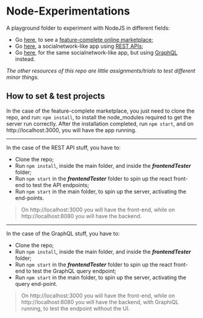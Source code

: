 # Node-Experimentations
A playground folder to experiment with NodeJS in different fields:
- Go [here](https://github.com/RiccardoTonioloDev/Node-Experimentations/tree/main/Node-first-server), to see a <u>feature-complete online marketplace</u>;
- Go [here](https://github.com/RiccardoTonioloDev/Node-Experimentations/tree/main/Node-first-RESTAPI), a socialnetwork-like app using <u>REST APIs</u>;
- Go [here](https://github.com/RiccardoTonioloDev/Node-Experimentations/tree/main/Node-first-GRAPHQL), for the same socialnetwork-like app, but using <u>GraphQL</u> instead.

*The other resources of this repo are little assignments/trials to test different minor things.*

## How to set & test projects
In the case of the feature-complete marketplace, you just need to clone the repo, and run:
`npm install`, to install the node_modules required to get the server run correctly.
After the installation completed, run `npm start`, and on http://localhost:3000, you will have the app running.
<hr>

In the case of the REST API stuff, you have to:
- Clone the repo;
- Run `npm install`, inside the main folder, and inside the ***frontendTester*** folder;
- Run `npm start` in the ***frontendTester*** folder to spin up the react front-end to test the API endpoints;
- Run `npm start` in the main folder, to spin up the server, activating the end-points.

>On http://localhost:3000 you will have the front-end, while on http://localhost:8080 you will have the backend.
<hr>

In the case of the GraphQL stuff, you have to:
- Clone the repo;
- Run `npm install`, inside the main folder, and inside the ***frontendTester*** folder;
- Run `npm start` in the ***frontendTester*** folder to spin up the react front-end to test the GraphQL query endpoint;
- Run `npm start` in the main folder, to spin up the server, activating the query end-point.

>On http://localhost:3000 you will have the front-end, while on http://localhost:8080 you will have the backend, with GraphiQL running, to test the endpoint without the UI.